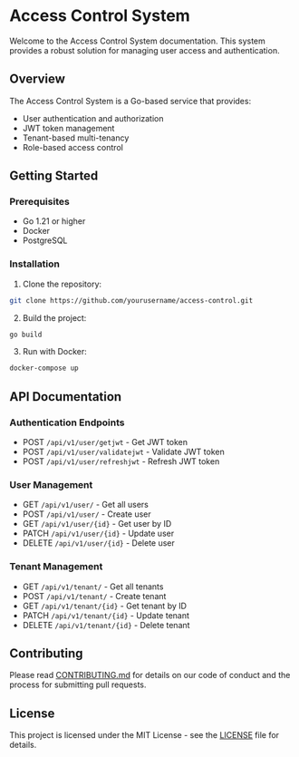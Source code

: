 # Access Control System

Welcome to the Access Control System documentation. This system provides a robust solution for managing user access and authentication.

## Overview

The Access Control System is a Go-based service that provides:
- User authentication and authorization
- JWT token management
- Tenant-based multi-tenancy
- Role-based access control

## Getting Started

### Prerequisites
- Go 1.21 or higher
- Docker
- PostgreSQL

### Installation

1. Clone the repository:
```bash
git clone https://github.com/yourusername/access-control.git
```

2. Build the project:
```bash
go build
```

3. Run with Docker:
```bash
docker-compose up
```

## API Documentation

### Authentication Endpoints
- POST `/api/v1/user/getjwt` - Get JWT token
- POST `/api/v1/user/validatejwt` - Validate JWT token
- POST `/api/v1/user/refreshjwt` - Refresh JWT token

### User Management
- GET `/api/v1/user/` - Get all users
- POST `/api/v1/user/` - Create user
- GET `/api/v1/user/{id}` - Get user by ID
- PATCH `/api/v1/user/{id}` - Update user
- DELETE `/api/v1/user/{id}` - Delete user

### Tenant Management
- GET `/api/v1/tenant/` - Get all tenants
- POST `/api/v1/tenant/` - Create tenant
- GET `/api/v1/tenant/{id}` - Get tenant by ID
- PATCH `/api/v1/tenant/{id}` - Update tenant
- DELETE `/api/v1/tenant/{id}` - Delete tenant

## Contributing

Please read [CONTRIBUTING.md](CONTRIBUTING.md) for details on our code of conduct and the process for submitting pull requests.

## License

This project is licensed under the MIT License - see the [LICENSE](LICENSE) file for details. 